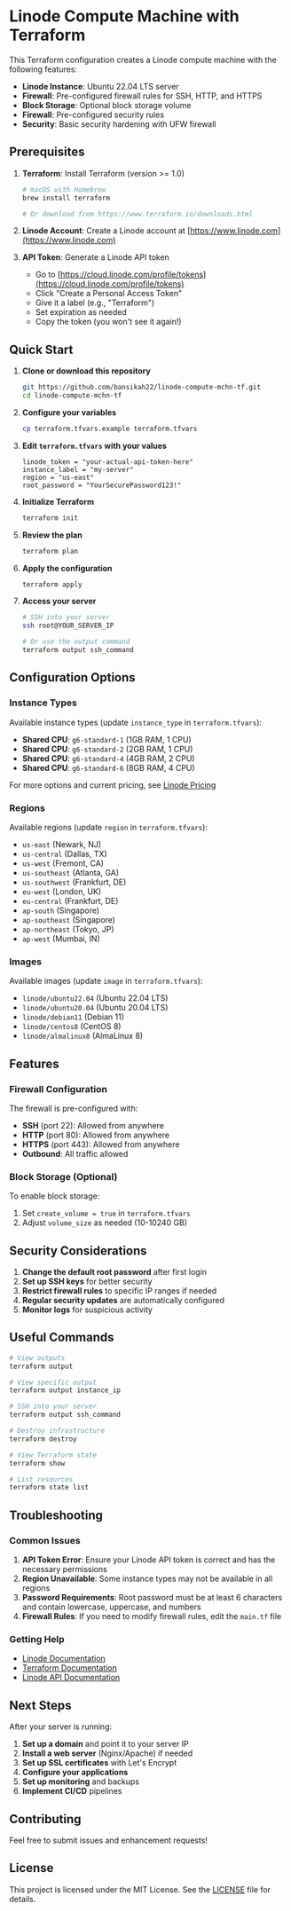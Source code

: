 # Linode Compute Machine with Terraform

This Terraform configuration creates a Linode compute machine with the following features:

- **Linode Instance**: Ubuntu 22.04 LTS server
- **Firewall**: Pre-configured firewall rules for SSH, HTTP, and HTTPS
- **Block Storage**: Optional block storage volume
- **Firewall**: Pre-configured security rules
- **Security**: Basic security hardening with UFW firewall

## Prerequisites

1. **Terraform**: Install Terraform (version >= 1.0)
   ```bash
   # macOS with Homebrew
   brew install terraform
   
   # Or download from https://www.terraform.io/downloads.html
   ```

2. **Linode Account**: Create a Linode account at [https://www.linode.com](https://www.linode.com)

3. **API Token**: Generate a Linode API token
   - Go to [https://cloud.linode.com/profile/tokens](https://cloud.linode.com/profile/tokens)
   - Click "Create a Personal Access Token"
   - Give it a label (e.g., "Terraform")
   - Set expiration as needed
   - Copy the token (you won't see it again!)

## Quick Start

1. **Clone or download this repository**
   ```bash
   git https://github.com/bansikah22/linode-compute-mchn-tf.git
   cd linode-compute-mchn-tf
   ```

2. **Configure your variables**
   ```bash
   cp terraform.tfvars.example terraform.tfvars
   ```

3. **Edit `terraform.tfvars` with your values**
   ```hcl
   linode_token = "your-actual-api-token-here"
   instance_label = "my-server"
   region = "us-east"
   root_password = "YourSecurePassword123!"
   ```

4. **Initialize Terraform**
   ```bash
   terraform init
   ```

5. **Review the plan**
   ```bash
   terraform plan
   ```

6. **Apply the configuration**
   ```bash
   terraform apply
   ```

7. **Access your server**
   ```bash
   # SSH into your server
   ssh root@YOUR_SERVER_IP
   
   # Or use the output command
   terraform output ssh_command
   ```

## Configuration Options

### Instance Types

Available instance types (update `instance_type` in `terraform.tfvars`):

- **Shared CPU**: `g6-standard-1` (1GB RAM, 1 CPU)
- **Shared CPU**: `g6-standard-2` (2GB RAM, 1 CPU)
- **Shared CPU**: `g6-standard-4` (4GB RAM, 2 CPU)
- **Shared CPU**: `g6-standard-6` (8GB RAM, 4 CPU)

For more options and current pricing, see [Linode Pricing](https://www.linode.com/products/compute/)

### Regions

Available regions (update `region` in `terraform.tfvars`):

- `us-east` (Newark, NJ)
- `us-central` (Dallas, TX)
- `us-west` (Fremont, CA)
- `us-southeast` (Atlanta, GA)
- `us-southwest` (Frankfurt, DE)
- `eu-west` (London, UK)
- `eu-central` (Frankfurt, DE)
- `ap-south` (Singapore)
- `ap-southeast` (Singapore)
- `ap-northeast` (Tokyo, JP)
- `ap-west` (Mumbai, IN)

### Images

Available images (update `image` in `terraform.tfvars`):

- `linode/ubuntu22.04` (Ubuntu 22.04 LTS)
- `linode/ubuntu20.04` (Ubuntu 20.04 LTS)
- `linode/debian11` (Debian 11)
- `linode/centos8` (CentOS 8)
- `linode/almalinux8` (AlmaLinux 8)

## Features

### Firewall Configuration

The firewall is pre-configured with:
- **SSH** (port 22): Allowed from anywhere
- **HTTP** (port 80): Allowed from anywhere
- **HTTPS** (port 443): Allowed from anywhere
- **Outbound**: All traffic allowed



### Block Storage (Optional)

To enable block storage:
1. Set `create_volume = true` in `terraform.tfvars`
2. Adjust `volume_size` as needed (10-10240 GB)

## Security Considerations

1. **Change the default root password** after first login
2. **Set up SSH keys** for better security
3. **Restrict firewall rules** to specific IP ranges if needed
4. **Regular security updates** are automatically configured
5. **Monitor logs** for suspicious activity

## Useful Commands

```bash
# View outputs
terraform output

# View specific output
terraform output instance_ip

# SSH into your server
terraform output ssh_command

# Destroy infrastructure
terraform destroy

# View Terraform state
terraform show

# List resources
terraform state list
```

## Troubleshooting

### Common Issues

1. **API Token Error**: Ensure your Linode API token is correct and has the necessary permissions
2. **Region Unavailable**: Some instance types may not be available in all regions
3. **Password Requirements**: Root password must be at least 6 characters and contain lowercase, uppercase, and numbers
4. **Firewall Rules**: If you need to modify firewall rules, edit the `main.tf` file

### Getting Help

- [Linode Documentation](https://www.linode.com/docs/)
- [Terraform Documentation](https://www.terraform.io/docs)
- [Linode API Documentation](https://www.linode.com/docs/api/)



## Next Steps

After your server is running:

1. **Set up a domain** and point it to your server IP
2. **Install a web server** (Nginx/Apache) if needed
3. **Set up SSL certificates** with Let's Encrypt
4. **Configure your applications**
5. **Set up monitoring** and backups
6. **Implement CI/CD** pipelines

## Contributing

Feel free to submit issues and enhancement requests!

## License

This project is licensed under the MIT License. See the [LICENSE](../LICENSE) file for details. 
